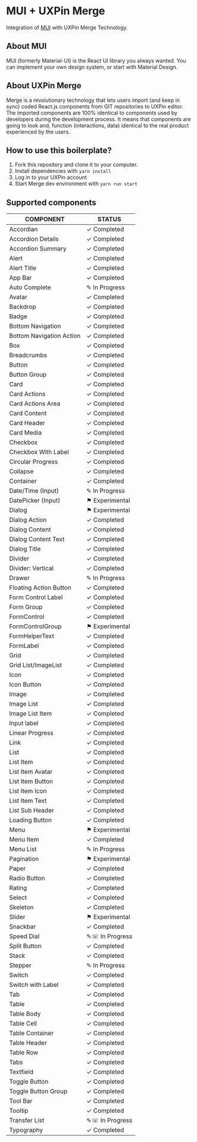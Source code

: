 # MUI + UXPin Merge

Integration of [MUI](https://mui.com/) with UXPin Merge Technology.

## About MUI

MUI (formerly Material-UI) is the React UI library you always wanted. You can implement your own design system, or start with Material Design.

## About UXPin Merge

Merge is a revolutionary technology that lets users import (and keep in sync) coded React.js components from GIT repositories to UXPin editor. 
The imported components are 100% identical to components used by developers during the development process. 
It means that components are going to look and, function (interactions, data) identical to the real product experienced by the users.

## How to use this boilerplate?

1. Fork this repository and clone it to your computer.
2. Install dependencies with `yarn install`
3. Log in to your UXPin account
4. Start Merge dev environment with `yarn run start`

## Supported components

| COMPONENT                | STATUS         |
| ------------------------ | -------------- |
| Accordian                | ✓ Completed    |
| Accordion Details        | ✓ Completed    |
| Accordion Summary        | ✓ Completed    |
| Alert                    | ✓ Completed    |
| Alert Title              | ✓ Completed    |
| App Bar                  | ✓ Completed    |
| Auto Complete            | ✎ In Progress  |
| Avatar                   | ✓ Completed    |
| Backdrop                 | ✓ Completed    |
| Badge                    | ✓ Completed    |
| Bottom Navigation        | ✓ Completed    |
| Bottom Navigation Action | ✓ Completed    |
| Box                      | ✓ Completed    |
| Breadcrumbs              | ✓ Completed    |
| Button                   | ✓ Completed    |
| Button Group             | ✓ Completed    |
| Card                     | ✓ Completed    |
| Card Actions             | ✓ Completed    |
| Card Actions Area        | ✓ Completed    |
| Card Content             | ✓ Completed    |
| Card Header              | ✓ Completed    |
| Card Media               | ✓ Completed    |
| Checkbox                 | ✓ Completed    |
| Checkbox With Label      | ✓ Completed    |
| Circular Progress        | ✓ Completed    |
| Collapse                 | ✓ Completed    |
| Container                | ✓ Completed    |
| Date/Time (Input)        | ✎ In Progress  |
| DatePicker (Input)       | ⚑ Experimental |
| Dialog                   | ⚑ Experimental |
| Dialog Action            | ✓ Completed    |
| Dialog Content           | ✓ Completed    |
| Dialog Content Text      | ✓ Completed    |
| Dialog Title             | ✓ Completed    |
| Divider                  | ✓ Completed    |
| Divider: Vertical        | ✓ Completed    |
| Drawer                   | ✎ In Progress  |
| Floating Action Button   | ✓ Completed    |
| Form Control Label       | ✓ Completed    |
| Form Group               | ✓ Completed    |
| FormControl              | ✓ Completed    |
| FormControlGroup         | ⚑ Experimental |
| FormHelperText           | ✓ Completed    |
| FormLabel                | ✓ Completed    |
| Grid                     | ✓ Completed    |
| Grid List/ImageList      | ✓ Completed    |
| Icon                     | ✓ Completed    |
| Icon Button              | ✓ Completed    |
| Image                    | ✓ Completed    |
| Image List               | ✓ Completed    |
| Image List Item          | ✓ Completed    |
| Input label              | ✓ Completed    |
| Linear Progress          | ✓ Completed    |
| Link                     | ✓ Completed    |
| List                     | ✓ Completed    |
| List Item                | ✓ Completed    |
| List Item Avatar         | ✓ Completed    |
| List Item Button         | ✓ Completed    |
| List Item Icon           | ✓ Completed    |
| List Item Text           | ✓ Completed    |
| List Sub Header          | ✓ Completed    |
| Loading Button           | ✓ Completed    |
| Menu                     | ⚑ Experimental |
| Menu Item                | ✓ Completed    |
| Menu List                | ✎ In Progress  |
| Pagination               | ⚑ Experimental |
| Paper                    | ✓ Completed    |
| Radio Button             | ✓ Completed    |
| Rating                   | ✓ Completed    |
| Select                   | ✓ Completed    |
| Skeleton                 | ✓ Completed    |
| Slider                   | ⚑ Experimental |
| Snackbar                 | ✓ Completed    |
| Speed Dial               | ✎☏ In Progress |
| Split Button             | ✓ Completed    |
| Stack                    | ✓ Completed    |
| Stepper                  | ✎ In Progress  |
| Switch                   | ✓ Completed    |
| Switch with Label        | ✓ Completed    |
| Tab                      | ✓ Completed    |
| Table                    | ✓ Completed    |
| Table Body               | ✓ Completed    |
| Table Cell               | ✓ Completed    |
| Table Container          | ✓ Completed    |
| Table Header             | ✓ Completed    |
| Table Row                | ✓ Completed    |
| Tabs                     | ✓ Completed    |
| Textfield                | ✓ Completed    |
| Toggle Button            | ✓ Completed    |
| Toggle Button Group      | ✓ Completed    |
| Tool Bar                 | ✓ Completed    |
| Tooltip                  | ✓ Completed    |
| Transfer List            | ✎☏ In Progress |
| Typography               | ✓ Completed    |